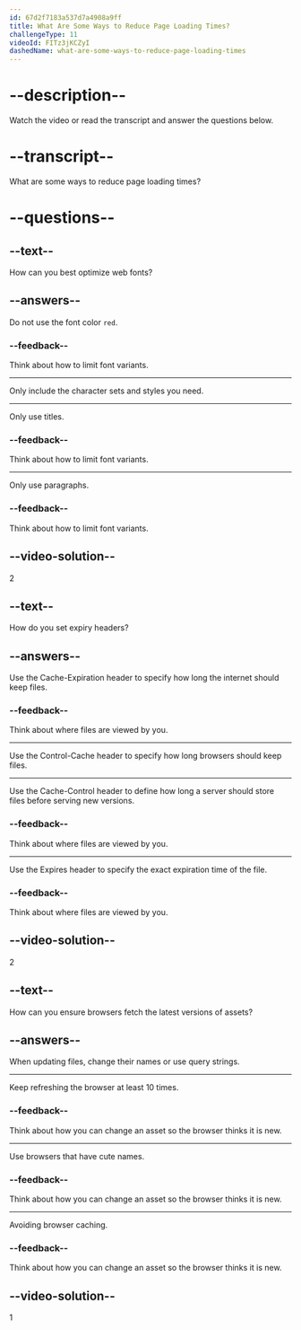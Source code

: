 ```yaml
---
id: 67d2f7183a537d7a4908a9ff
title: What Are Some Ways to Reduce Page Loading Times?
challengeType: 11
videoId: FITz3jKCZyI
dashedName: what-are-some-ways-to-reduce-page-loading-times
---
```


# --description--

Watch the video or read the transcript and answer the questions below.

# --transcript--

What are some ways to reduce page loading times?

# --questions--

## --text--

How can you best optimize web fonts?

## --answers--

Do not use the font color `red`.

### --feedback--

Think about how to limit font variants.

---

Only include the character sets and styles you need.

---

Only use titles.

### --feedback--

Think about how to limit font variants.

---

Only use paragraphs.

### --feedback--

Think about how to limit font variants.

## --video-solution--

2

## --text--

How do you set expiry headers?

## --answers--

Use the Cache-Expiration header to specify how long the internet should keep files.

### --feedback--

Think about where files are viewed by you.

---

Use the Control-Cache header to specify how long browsers should keep files.

---

Use the Cache-Control header to define how long a server should store files before serving new versions.

### --feedback--

Think about where files are viewed by you.

---

Use the Expires header to specify the exact expiration time of the file.

### --feedback--

Think about where files are viewed by you.

## --video-solution--

2

## --text--

How can you ensure browsers fetch the latest versions of assets?

## --answers--

When updating files, change their names or use query strings.

---

Keep refreshing the browser at least 10 times.

### --feedback--

Think about how you can change an asset so the browser thinks it is new.

---

Use browsers that have cute names.

### --feedback--

Think about how you can change an asset so the browser thinks it is new.

---

Avoiding browser caching.

### --feedback--

Think about how you can change an asset so the browser thinks it is new.

## --video-solution--

1
